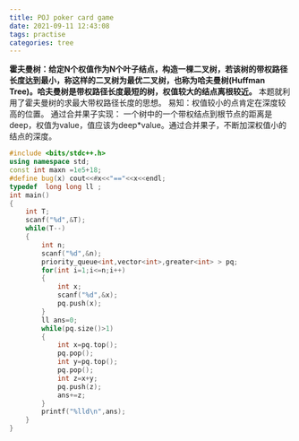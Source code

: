 ```yaml
---
title: POJ poker card game
date: 2021-09-11 12:43:08
tags: practise
categories: tree
---
```


**霍夫曼树：给定N个权值作为N个叶子结点，构造一棵二叉树，若该树的带权路径长度达到最小，称这样的二叉树为最优二叉树，也称为哈夫曼树(Huffman Tree)。哈夫曼树是带权路径长度最短的树，权值较大的结点离根较近。**
本题就利用了霍夫曼树的求最大带权路径长度的思想。
易知：权值较小的点肯定在深度较高的位置。
通过合并果子实现：
一个树中的一个带权结点到根节点的距离是deep，权值为value，值应该为deep*value。通过合并果子，不断加深权值小的结点的深度。

```cpp
#include <bits/stdc++.h>
using namespace std;
const int maxn =1e5+18;
#define bug(x) cout<<#x<<"=="<<x<<endl;
typedef  long long ll ;
int main()
{
    int T;
    scanf("%d",&T);
    while(T--)
    {
        int n;
        scanf("%d",&n);
        priority_queue<int,vector<int>,greater<int> > pq;
        for(int i=1;i<=n;i++)
        {
            int x;
            scanf("%d",&x);
            pq.push(x);
        }
        ll ans=0;
        while(pq.size()>1)
        {
            int x=pq.top();
            pq.pop();
            int y=pq.top();
            pq.pop();
            int z=x+y;
            pq.push(z);
            ans+=z;
        }
        printf("%lld\n",ans);
    }
}

```
